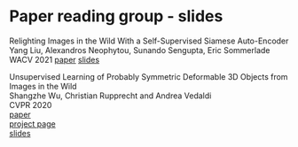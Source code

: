 # Paper reading group - slides


Relighting Images in the Wild With a Self-Supervised Siamese Auto-Encoder
Yang Liu, Alexandros Neophytou, Sunando Sengupta, Eric Sommerlade
WACV 2021
[paper](https://openaccess.thecvf.com/content/WACV2021/html/Liu_Relighting_Images_in_the_Wild_With_a_Self-Supervised_Siamese_Auto-Encoder_WACV_2021_paper.html)
[slides](https://sltay.github.io/paper-reading/slides/liu2021/)

Unsupervised Learning of Probably Symmetric Deformable 3D Objects from Images in the Wild  
Shangzhe Wu, Christian Rupprecht and Andrea Vedaldi  
CVPR 2020  
[paper](https://openaccess.thecvf.com/content_CVPR_2020/papers/Wu_Unsupervised_Learning_of_Probably_Symmetric_Deformable_3D_Objects_From_Images_CVPR_2020_paper.pdf)  
[project page](https://elliottwu.com/projects/unsup3d/)  
[slides](https://sltay.github.io/paper-reading/slides/wu2020/)
